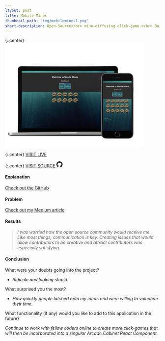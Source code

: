 ```yaml
---
layout: post
title: Mobile Mines
thumbnail-path: "img/mobilemines1.png"
short-description: Open-Source</br> mine-diffusing click-game.</br> Built on React.
---
```


{:.center}
<img src="/img/mobilemines2.png" alt="Mobile Mines" style="width: 450px;"/>

{:.center}
[VISIT LIVE](http://mobile-mines.com/)

{:.center}
[VISIT SOURCE <img src="/img/github-logo.png" alt="GitHub Logo" style="width: 20px;"/>](https://github.com/Neidley/mobile-mines)

#### Explanation

[Check out the GitHub](https://github.com/Neidley/mobile-mines)

#### Problem

[Check out my Medium article](https://medium.com/@neidz44/mobile-mines-open-source-click-game-built-on-react-d768783caa70)

#### Results

> _I was worried how the open source community would receive me. Like most things,
> communication is key. Creating issues that would allow contributors to be creative
> and attract contributors was especially satisfying._

#### Conclusion

What were your doubts going into the project?

* _Ridicule and looking stupid._

What surprised you the most?

* _How quickly people latched onto my ideas and were willing to volunteer their time._

What functionality (if any) would you like to add to this application in the future?

_Continue to work with fellow coders online to create more click-games that will
then be incorporated into a singular Arcade Cabinet React Component._
